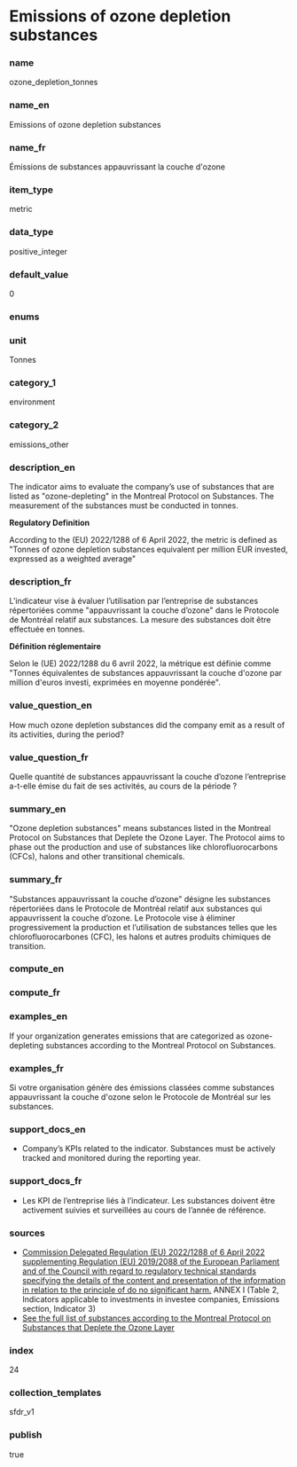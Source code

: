 # Emissions of ozone depletion substances

### name

ozone_depletion_tonnes

### name_en

Emissions of ozone depletion substances

### name_fr

Émissions de substances appauvrissant la couche d'ozone

### item_type

metric

### data_type

positive_integer

### default_value

0

### enums



### unit

Tonnes

### category_1

environment

### category_2

emissions_other

### description_en

The indicator aims to evaluate the company’s use of substances that are listed as
"ozone-depleting" in the Montreal Protocol on Substances. The measurement of the substances must
be conducted in tonnes.

**Regulatory Definition**

According to the (EU) 2022/1288 of 6 April 2022, the metric is defined as "Tonnes of ozone
depletion substances equivalent per million EUR invested, expressed as a weighted average"

### description_fr

L’indicateur vise à évaluer l’utilisation par l’entreprise de substances répertoriées
comme "appauvrissant la couche d’ozone" dans le Protocole de Montréal relatif aux substances.
La mesure des substances doit être effectuée en tonnes.

**Définition réglementaire**

Selon le (UE) 2022/1288 du 6 avril 2022, la métrique est définie comme "Tonnes équivalentes de
substances appauvrissant la couche d'ozone par million d'euros investi, exprimées en moyenne
pondérée".

### value_question_en

How much ozone depletion substances did the company emit as a result of its activities,
during the period?

### value_question_fr

Quelle quantité de substances appauvrissant la couche d’ozone l’entreprise a-t-elle émise du fait
de ses activités, au cours de la période ?

### summary_en

"Ozone depletion substances" means substances listed in the Montreal Protocol on Substances
that Deplete the Ozone Layer. The Protocol aims to phase out the production and use of substances
like chlorofluorocarbons (CFCs), halons and other transitional chemicals.

### summary_fr

"Substances appauvrissant la couche d’ozone" désigne les substances répertoriées dans le Protocole
de Montréal relatif aux substances qui appauvrissent la couche d’ozone. Le Protocole vise à éliminer
progressivement la production et l’utilisation de substances telles que les chlorofluorocarbones
(CFC), les halons et autres produits chimiques de transition.

### compute_en



### compute_fr



### examples_en

If your organization generates emissions that are categorized as ozone-depleting substances
according to the Montreal Protocol on Substances.

### examples_fr

Si votre organisation génère des émissions classées comme substances appauvrissant la couche
d'ozone selon le Protocole de Montréal sur les substances.

### support_docs_en

- Company’s KPIs related to the indicator. Substances must be actively tracked and monitored during
the reporting year.

### support_docs_fr

- Les KPI de l’entreprise liés à l’indicateur. Les substances doivent être activement suivies et
surveillées au cours de l’année de référence.

### sources

- [Commission Delegated Regulation (EU) 2022/1288 of 6 April 2022 supplementing Regulation (EU) 2019/2088 of the European Parliament and of the Council with regard to regulatory technical standards specifying the details of the content and presentation of the information in relation to the principle of do no significant harm.](https://eur-lex.europa.eu/eli/reg_del/2022/1288/oj)
ANNEX I (Table 2, Indicators applicable to investments in investee companies, Emissions section, Indicator 3)
- [See the full list of substances according to the Montreal Protocol on Substances that Deplete the Ozone Layer](https://ozone.unep.org/treaties/montreal-protocol/montreal-protocol-substances-deplete-ozone-layer)

            
### index

24

### collection_templates

sfdr_v1

### publish

true

